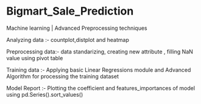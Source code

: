 # Bigmart_Sale_Prediction
Machine learning | Advanced Preprocessing techniques 

Analyzing data :- countplot,distplot and heatmap

Preprocessing data:- data standarizing, creating new attribute , filling NaN value using pivot table

Training data :- Applying basic Linear Regressions module and Advanced Algorithm for processing the training dataset

Model Report :- Plotting the coefficient and features_importances of model using pd.Series().sort_values()

